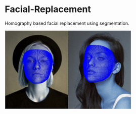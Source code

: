 # Facial-Replacement
Homography based facial replacement using segmentation.




<img src="images/face_dense.JPG" width="400" >
